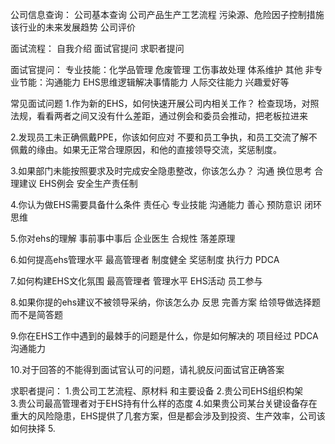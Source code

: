 公司信息查询：
公司基本查询
公司产品生产工艺流程
污染源、危险因子控制措施
该行业的未来发展趋势
公司评价


面试流程：
自我介绍 面试官提问 求职者提问

面试官提问：
专业技能：化学品管理 危废管理 工伤事故处理 体系维护 其他
非专业节能：沟通能力 EHS思维逻辑解决事情能力 人际交往能力 兴趣爱好等

常见面试问题
1.作为新的EHS，如何快速开展公司内相关工作？
检查现场，对照法规，看看两者之间又没有什么差距，通过例会和委员会推动，把老板拉进来

2.发现员工未正确佩戴PPE，你该如何应对
不要和员工争执，和员工交流了解不佩戴的缘由。如果无正常合理原因，和他的直接领导交流，奖惩制度。

3.如果部门未能按照要求及时完成安全隐患整改，你该怎么办？
沟通 换位思考 合理建议 EHS例会 安全生产责任制

4.你认为做EHS需要具备什么条件
责任心 专业技能 沟通能力 善心 预防意识 闭环思维

5.你对ehs的理解
事前事中事后 企业医生 合规性 落差原理

6.如何提高ehs管理水平 
最高管理者 制度健全 奖惩制度 执行力 PDCA

7.如何构建EHS文化氛围
最高管理者 管理水平 EHS活动 员工参与

8.如果你提的ehs建议不被领导采纳，你该怎么办
反思 完善方案 给领导做选择题而不是简答题 

9.你在EHS工作中遇到的最棘手的问题是什么，你是如何解决的
项目经过 PDCA 沟通能力

10.对于回答的不能得到面试官认可的问题，请礼貌反问面试官正确答案

求职者提问：
1.贵公司工艺流程、原材料 和主要设备
2.贵公司EHS组织构架  
3.贵公司最高管理者对于EHS持有什么样的态度
4.如果贵公司某台关键设备存在重大的风险隐患，EHS提供了几套方案，但是都会涉及到投资、生产效率，公司该如何抉择
5.



